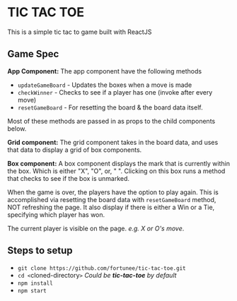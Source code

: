 # TIC TAC TOE

This is a simple tic tac to game built with ReactJS

## Game Spec
**App Component:** The app component have the following methods 
- `updateGameBoard` - Updates the boxes when a move is made
- `checkWinner` - Checks to see if a player has one (invoke after every move)
- `resetGameBoard` - For resetting the board & the board data itself.

Most of these methods are passed in as props to the child components below.

**Grid component:** The grid component takes in the board data, and uses that data to display a grid of box components.

**Box component:** A box component displays the mark that is currently within the box. Which is either "X", "O", or, " ". Clicking on this box runs a method that checks to see if the box is unmarked. 

When the game is over, the players have the option to play again. This is accomplished via resetting the board data with `resetGameBoard` method, NOT refreshing the page.
It also display if there is either a Win or a Tie, specifying which player has won.

The current player is visible on the page. _e.g. X or O's move_.

## Steps to setup
- `git clone https://github.com/fortunee/tic-tac-toe.git`
- `cd <`cloned-directory`>` _Could be **tic-tac-toe** by default_
- `npm install`
- `npm start`


